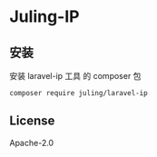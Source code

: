 # Juling-IP

## 安装

安装 laravel-ip 工具 的 composer 包

```
composer require juling/laravel-ip
```

## License

Apache-2.0
